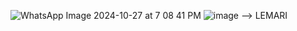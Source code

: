 ![WhatsApp Image 2024-10-27 at 7 08 41 PM](https://github.com/user-attachments/assets/eb371af9-fa3b-4c50-ac35-883e58e8ae52)
![image](https://github.com/user-attachments/assets/08535f96-249f-450c-9621-641463d96b3d) --> LEMARI

